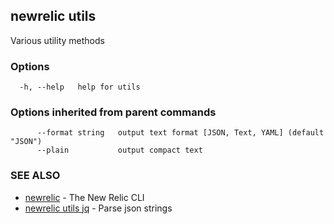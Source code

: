 ## newrelic utils

Various utility methods

### Options

```
  -h, --help   help for utils
```

### Options inherited from parent commands

```
      --format string   output text format [JSON, Text, YAML] (default "JSON")
      --plain           output compact text
```

### SEE ALSO

* [newrelic](newrelic.md)	 - The New Relic CLI
* [newrelic utils jq](newrelic_utils_jq.md)	 - Parse json strings

